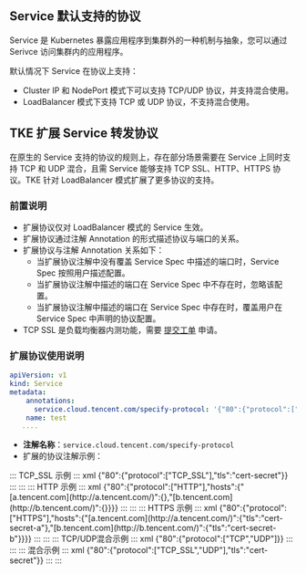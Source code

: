##  Service 默认支持的协议

 Service 是 Kubernetes 暴露应用程序到集群外的一种机制与抽象，您可以通过 Serivce 访问集群内的应用程序。

默认情况下 Service 在协议上支持：
- Cluster IP 和 NodePort 模式下可以支持 TCP/UDP 协议，并支持混合使用。
- LoadBalancer 模式下支持 TCP 或 UDP 协议，不支持混合使用。



## TKE 扩展 Service 转发协议

在原生的 Service 支持的协议的规则上，存在部分场景需要在 Service 上同时支持 TCP 和 UDP 混合，且需 Service 能够支持 TCP SSL、HTTP、HTTPS 协议。TKE 针对 LoadBalancer 模式扩展了更多协议的支持。



### 前置说明

- 扩展协议仅对 LoadBalancer 模式的 Service 生效。
- 扩展协议通过注解 Annotation 的形式描述协议与端口的关系。
- 扩展协议与注解 Annotation 关系如下：
   - 当扩展协议注解中没有覆盖 Service Spec 中描述的端口时，Service Spec 按照用户描述配置。
   - 当扩展协议注解中描述的端口在 Service Spec 中不存在时，忽略该配置。
   - 当扩展协议注解中描述的端口在 Service Spec 中存在时，覆盖用户在 Service Spec 中声明的协议配置。
- TCP SSL 是负载均衡器内测功能，需要 [提交工单](https://console.cloud.tencent.com/workorder/category) 申请。



### 扩展协议使用说明

```yaml
apiVersion: v1
kind: Service
metadata:
    annotations:  
      service.cloud.tencent.com/specify-protocol: '{"80":{"protocol":["TCP_SSL"],"tls":"cert-secret"}}'
    name: test
   ....
```

- **注解名称**：`service.cloud.tencent.com/specify-protocol`
- 扩展的协议注解示例：
<dx-tabs>
::: TCP_SSL 示例
<dx-codeblock>
::: xml 
{"80":{"protocol":["TCP_SSL"],"tls":"cert-secret"}}
:::
</dx-codeblock>
:::
::: HTTP 示例
<dx-codeblock>
::: xml 
{"80":{"protocol":["HTTP"],"hosts":{"[a.tencent.com](http://a.tencent.com/)":{},"[b.tencent.com](http://b.tencent.com/)":{}}}}
:::
</dx-codeblock>
:::
::: HTTPS 示例
<dx-codeblock>
::: xml 
 {"80":{"protocol":["HTTPS"],"hosts":{"[a.tencent.com](http://a.tencent.com/)":{"tls":"cert-secret-a"},"[b.tencent.com](http://b.tencent.com/)":{"tls":"cert-secret-b"}}}}
:::
</dx-codeblock>
:::
::: TCP/UDP混合示例
<dx-codeblock>
::: xml 
{"80":{"protocol":["TCP","UDP"]}}
:::
</dx-codeblock>
:::
::: 混合示例
<dx-codeblock>
::: xml 
 {"80":{"protocol":["TCP_SSL","UDP"],"tls":"cert-secret"}}
:::
</dx-codeblock>
:::
</dx-tabs>


